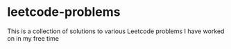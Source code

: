 # leetcode-problems
This is a collection of solutions to various Leetcode problems I have worked on in my free time
